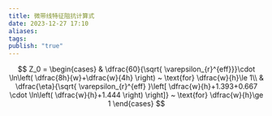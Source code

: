 ```yaml
---
title: 微带线特征阻抗计算式
date: 2023-12-27 17:10
aliases: 
tags: 
publish: "true"
---
```

$$
Z_0 = \begin{cases}
& \dfrac{60}{\sqrt{ \varepsilon_{r}^{eff}}}\cdot \ln\left( \dfrac{8h}{w}+\dfrac{w}{4h} \right) ~ \text{for} \dfrac{w}{h}\le 1\\
& \dfrac{\eta}{\sqrt{ \varepsilon_{r}^{eff} }\left[ \dfrac{w}{h}+1.393+0.667 \cdot \ln\left( \dfrac{w}{h}+1.444 \right) \right]} ~ \text{for} \dfrac{w}{h}\ge 1
\end{cases}
$$
